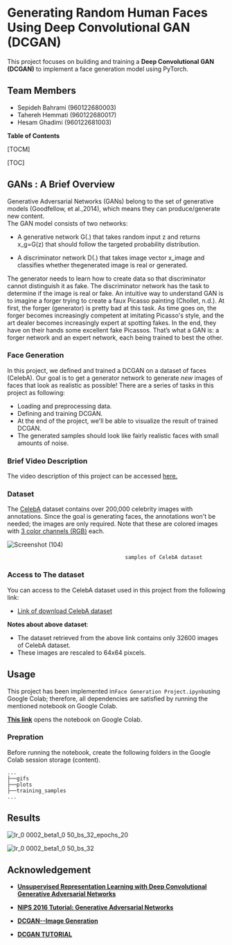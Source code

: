 # Generating Random Human Faces Using Deep Convolutional GAN (DCGAN)

This project focuses on building and training a **Deep Convolutional GAN (DCGAN)** to implement a face generation model using PyTorch.

## Team Members
- Sepideh Bahrami (960122680003)
- Tahereh Hemmati (960122680017)
- Hesam Ghadimi (960122681003)

<!-- #region -->
**Table of Contents**

[TOCM]

[TOC]

## GANs : A Brief Overview
Generative Adversarial Networks (GANs) belong to the set of generative models (Goodfellow, et
al.,2014), which means they can produce/generate new content.   
The GAN model consists of two networks:

- A generative network G(.) that takes random input z and returns x_g=G(z) that should follow the targeted probability distribution.

- A discriminator network D(.) that takes image vector x_image and classifies whether thegenerated image is real or generated.

The generator needs to learn how to create data so that discriminator cannot distinguish it as fake. The discriminator network has the task to determine if the image is real or fake. An intuitive way to understand GAN is to imagine a forger trying to create a faux Picasso painting (Chollet, n.d.). At first, the forger (generator) is pretty bad at this task. As time goes on, the forger becomes increasingly competent at imitating Picasso's style, and the art dealer becomes increasingly expert at spotting fakes. In the end, they have on their hands some excellent fake Picassos. That’s what a GAN is: a forger network and an expert network, each being trained to best the other.


### Face Generation
In this project, we defined and trained a DCGAN on a dataset of faces (CelebA). Our goal is to get a generator network to generate *new* images of faces that look as realistic as possible!
There are a series of tasks in this project as following:

- Loading and preprocessing data.
- Defining and training DCGAN.
- At the end of the project, we'll be able to visualize the result of trained DCGAN.
- The generated samples should look like fairly realistic faces with small amounts of noise.

### Brief Video Description
The video description of this project can be accessed [here.](https://drive.google.com/file/d/1N-Ti4Ld38tkF5R58DFTBPGfJmM4SW61X/view?usp=sharing)




### Dataset
The [CelebA](http://mmlab.ie.cuhk.edu.hk/projects/CelebA.html) dataset contains over 200,000 celebrity images with annotations. Since the goal is generating faces, the annotations won't be needed; the images are only required. Note that these are colored images with [3 color channels (RGB)](https://en.wikipedia.org/wiki/Channel_(digital_image)#RGB_Images) each.

![Screenshot (104)](https://user-images.githubusercontent.com/73435225/104035725-b885be00-51e7-11eb-84d9-757892f71d54.png)
                                          
                                          samples of CelebA dataset
### Access to The dataset
You can access to the CelebA dataset used in this project from the following link:
- [Link of download CelebA dataset ](https://s3.amazonaws.com/video.udacity-data.com/topher/2018/November/5be7eb6f_processed-celeba-small/processed-celeba-small.zip)

**Notes about above dataset**:
- The dataset retrieved from the above link contains only 32600 images of CelebA dataset.
- These images are rescaled to 64x64 pixcels. 


<!-- #endregion -->

<!-- #region -->
## Usage
This project has been implemented in`Face Generation Project.ipynb`using Google Colab; therefore, all dependencies are satisfied by running the mentioned notebook on Google Colab.

[**This link**](https://drive.google.com/file/d/15d3v3y3__CSsOJxUmLpy3Odklmqjzk3z/view?usp=sharing) opens the notebook on Google Colab.

### Prepration
Before running the notebook, create the following folders in the Google Colab session storage (content).

	...
	├──gifs
	├──plots
	├──training_samples
	...

## Results


![lr_0 0002_beta1_0 50_bs_32_epochs_20](https://user-images.githubusercontent.com/73435225/104039844-27fdac80-51ec-11eb-9521-8edc05384ff6.gif)

![lr_0 0002_beta1_0 50_bs_32](https://user-images.githubusercontent.com/73435225/104040775-53cd6200-51ed-11eb-9de2-0383b0f089f0.png)


## Acknowledgement

- [**Unsupervised Representation Learning with Deep Convolutional Generative Adversarial Networks**](https://arxiv.org/abs/1511.06434)
- [**NIPS 2016 Tutorial: Generative Adversarial Networks**](https://arxiv.org/abs/1701.00160)

- [**DCGAN--Image Generation**](https://www.researchgate.net/publication/330983916_DCGAN--Image_Generation)

- [**DCGAN TUTORIAL**](https://pytorch.org/tutorials/beginner/dcgan_faces_tutorial.html)
<!-- #endregion -->

```python

```
